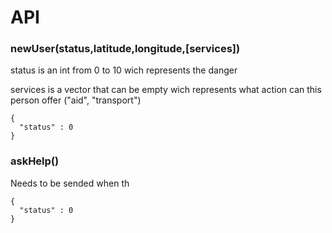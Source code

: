 # API

### newUser(status,latitude,longitude,[services])
status is an int from 0 to 10 wich represents the danger

services is a vector that can be empty wich represents what action can this person offer ("aid", "transport")
```
{
  "status" : 0
}
```

### askHelp()
Needs to be sended when th
```
{
  "status" : 0
}
```

### 
